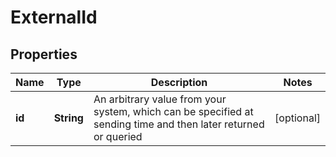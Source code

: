
# ExternalId

## Properties
Name | Type | Description | Notes
------------ | ------------- | ------------- | -------------
**id** | **String** | An arbitrary value from your system, which can be specified at sending time and then later returned or queried |  [optional]



